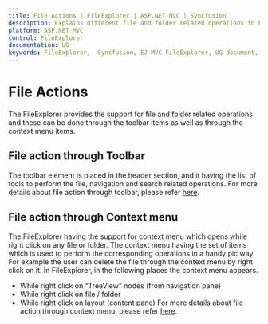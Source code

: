 ```yaml
---
title: File Actions | FileExplorer | ASP.NET MVC | Syncfusion
description: Explains different file and folder related operations in FileExplorer control.
platform: ASP.NET MVC
control: FileExplorer
documentation: UG
keywords: FileExplorer,  Syncfusion, EJ MVC FileExplorer, UG document, File actions
---
```

# File Actions

The FileExplorer provides the support for file and folder related operations and these can be done through the toolbar items as well as through the context menu items.

## File action through Toolbar

The toolbar element is placed in the header section, and it having the list of tools to perform the file, navigation and search related operations.
For more details about file action through toolbar, please refer [here](#_Toolbar).

## File action through Context menu

The FileExplorer having the support for context menu which opens while right click on any file or folder. The context menu having the set of items which is used to perform the corresponding operations in a handy pic way. For example the user can delete the file through the context menu by right click on it.
In FileExplorer, in the following places the context menu appears.
* While right click on “TreeView” nodes (from navigation pane)
* While right click on file / folder
* While right click on layout (content pane)
For more details about file action through context menu, please refer [here](#_Context_Menu).
